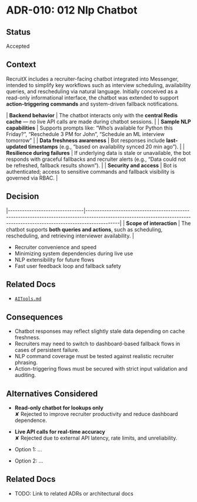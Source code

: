 # ADR-010: 012 Nlp Chatbot

## Status
Accepted

## Context

RecruitX includes a recruiter-facing chatbot integrated into Messenger, intended to simplify key workflows such as
interview scheduling, availability queries, and rescheduling via natural language. Initially conceived as a read-only
informational interface, the chatbot was extended to support **action-triggering commands** and system-driven fallback
notifications.

| **Backend behavior**           | The chatbot interacts only with the **central Redis cache** — no live API calls are made during chatbot sessions.                                                        |
| **Sample NLP capabilities**    | Supports prompts like: “Who’s available for Python this Friday?”, “Reschedule 3 PM for John”, “Schedule an ML interview tomorrow”                                        |
| **Data freshness awareness**   | Bot responses include **last-updated timestamps** (e.g., “based on availability synced 20 min ago”).                                                                     |
| **Resilience during failures** | If underlying data is stale or unavailable, the bot responds with graceful fallbacks and recruiter alerts (e.g., “Data could not be refreshed, fallback results shown”). |
| **Security and access**        | Bot is authenticated; access to sensitive commands and fallback visibility is governed via RBAC.                                                                         |



## Decision

|--------------------------------|--------------------------------------------------------------------------------------------------------------------------------------------------------------------------|
| **Scope of interaction**       | The chatbot supports **both queries and actions**, such as scheduling, rescheduling, and retrieving interviewer availability.                                            |

- Recruiter convenience and speed
- Minimizing system dependencies during live use
- NLP extensibility for future flows
- Fast user feedback loop and fallback safety

## Related Docs

- [`AITools.md`](../AITools.md)


## Consequences

- Chatbot responses may reflect slightly stale data depending on cache freshness.
- Recruiters may need to switch to dashboard-based fallback flows in cases of persistent failure.
- NLP command coverage must be tested against realistic recruiter phrasing.
- Action-triggering flows must be secured with strict input validation and auditing.



## Alternatives Considered

- **Read-only chatbot for lookups only**  
  ✘ Rejected to improve recruiter productivity and reduce dashboard dependence.

- **Live API calls for real-time accuracy**  
  ✘ Rejected due to external API latency, rate limits, and unreliability.



- Option 1: ...
- Option 2: ...

## Related Docs
- TODO: Link to related ADRs or architectural docs
